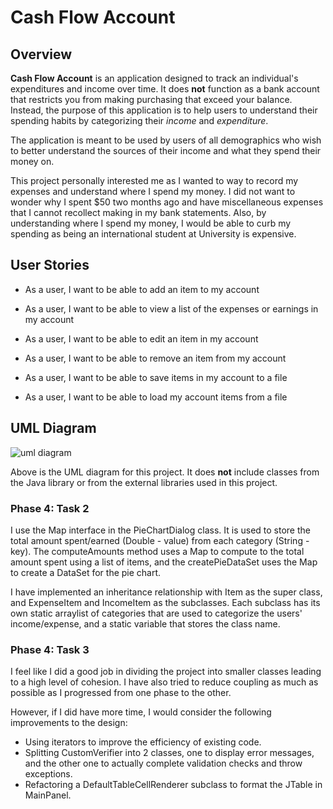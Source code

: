# Cash Flow Account

## Overview 

**Cash Flow Account** is an application designed to track an individual's expenditures and income over time. It does **not** function as a bank account that restricts you from making purchasing that exceed your balance. Instead, the purpose of this application is to help users to understand their spending habits by categorizing their *income* and *expenditure*.

The application is meant to be used by users of all demographics who wish to better understand the sources of their income and what they spend their money on.

This project personally interested me as I wanted to way to record my expenses and understand where I spend my money. I did not want to wonder why I spent $50 two months ago and have miscellaneous expenses that I cannot recollect making in my bank statements. Also, by understanding where I spend my money, I would be able to curb my spending as being an international student at University is expensive.

## User Stories

- As a user, I want to be able to add an item to my account
- As a user, I want to be able to view a list of the expenses or earnings in my account
- As a user, I want to be able to edit an item in my account
- As a user, I want to be able to remove an item from my account

- As a user, I want to be able to save items in my account to a file
- As a user, I want to be able to load my account items from a file 

## UML Diagram 

![uml diagram](https://github.students.cs.ubc.ca/CPSC210-2020W-T1/project_l7a2y/blob/master/UML_Design_Diagram.png?raw=true)

Above is the UML diagram for this project. It does **not** include classes from the Java library or from the external libraries used in this project.

### Phase 4: Task 2
 
I use the Map interface in the PieChartDialog class. It is used to store the total amount spent/earned (Double - value) from each category (String - key). The computeAmounts method uses a Map to compute to the total amount spent using a list of items, and the createPieDataSet uses the Map to create a DataSet for the pie chart.
 
I have implemented an inheritance relationship with Item as the super class, and ExpenseItem and IncomeItem as the subclasses. Each subclass has its own static arraylist of categories that are used to categorize the users' income/expense, and a static variable that stores the class name.

### Phase 4: Task 3

I feel like I did a good job in dividing the project into smaller classes leading to a high level of cohesion. I have also tried to reduce coupling as much as possible as I progressed from one phase to the other.

However, if I did have more time, I would consider the following improvements to the design:
 
 - Using iterators to improve the efficiency of existing code.
 - Splitting CustomVerifier into 2 classes, one to display error messages, and the other one to actually complete validation checks and throw exceptions.
 - Refactoring a DefaultTableCellRenderer subclass to format the JTable in MainPanel.